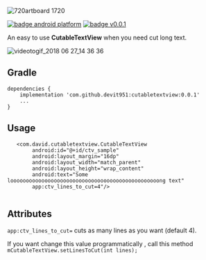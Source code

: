 ![720artboard 1720](https://user-images.githubusercontent.com/40878798/42725996-1b3657a4-87af-11e8-9b0e-9cc458c03739.png)


[![badge android platform](https://camo.githubusercontent.com/4e7c3559fec3db6e04cd6d800d00fe6515f75260/68747470733a2f2f696d672e736869656c64732e696f2f62616467652f706c6174666f726d2d616e64726f69642d627269676874677265656e2e737667)](https://developer.android.com/)
[![badge v0.0.1](https://camo.githubusercontent.com/872e8e7b7893bb2335c27be1f7cac90227dfd255/68747470733a2f2f62616467652e667572792e696f2f67682f626f656e6e656d616e6e2532466261646765732e737667)](https://github.com/Devit951/Mediateka/releases)

An easy to use **CutableTextView** when you need cut long text.


![videotogif_2018 06 27_14 36 36](https://user-images.githubusercontent.com/21290800/41968497-17ca7814-7a1e-11e8-942e-30ce624829b9.gif)


## Gradle
```
dependencies {
    implementation 'com.github.devit951:cutabletextview:0.0.1'
    ...
}
```

## Usage
```
   <com.david.cutabletextview.CutableTextView
        android:id="@+id/ctv_sample"
        android:layout_margin="16dp"
        android:layout_width="match_parent"
        android:layout_height="wrap_content"
        android:text="Some loooooooooooooooooooooooooooooooooooooooooooooooong text"
        app:ctv_lines_to_cut=4"/>
        
```

## Attributes
`app:ctv_lines_to_cut=` cuts as many lines as you want (default 4).

If you want change this value programmatically , call this method `mCutableTextView.setLinesToCut(int lines);`
